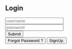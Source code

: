  <div>
    <div class="login_form_container">
        <div class="login_form">
        <h2>Login</h2
        <div class="input_group">
            <i class="fa fa-user"></i>
            <input
            type="text"
            placeholder="username"
            class="input_text"
            autocomplete="on"
            />
            </div>
            <div class="input_group">
                <i class="fa fa-unlock"></i>
                <input
                type="password"
                placeholder="password"
                class="input_text"
                autocomplete="on"
                />
                </div>
                <div class="button_group" id="login_button">
                    <button>Submit</button>
                <div>
                    <div class="footer">
                        <button>Forgot Password ?</button>
                        <button>SignUp.</button>
                      </div>
                    </div>
                </div>
            <body>                    
